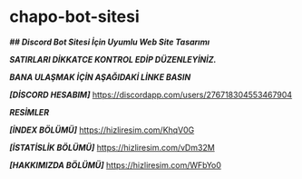 # chapo-bot-sitesi
***## Discord Bot Sitesi İçin Uyumlu Web Site Tasarımı***

***SATIRLARI DİKKATCE KONTROL EDİP DÜZENLEYİNİZ.***

***BANA ULAŞMAK İÇİN AŞAĞIDAKİ LİNKE BASIN***

***[DİSCORD HESABIM]***  https://discordapp.com/users/276718304553467904

***RESİMLER***

***[İNDEX BÖLÜMÜ]***  https://hizliresim.com/KhqV0G

***[İSTATİSLİK BÖLÜMÜ]***  https://hizliresim.com/vDm32M

***[HAKKIMIZDA BÖLÜMÜ]***  https://hizliresim.com/WFbYo0
